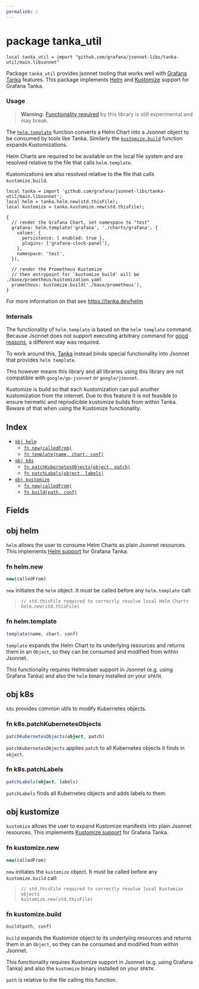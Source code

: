 ```yaml
---
permalink: /
---
```


# package tanka_util

```jsonnet
local tanka_util = import "github.com/grafana/jsonnet-libs/tanka-util/main.libsonnet"
```

Package `tanka_util` provides jsonnet tooling that works well with
[Grafana Tanka](https://tanka.dev) features. This package implements
[Helm](https://tanka.dev/helm) and [Kustomize](https://tanka.dev/helm) 
support for Grafana Tanka.

### Usage

> **Warning:** [Functionality required](#internals) by this library is still
> experimental and may break.

The [`helm.template`](#fn-helmtemplate) function converts a Helm Chart into a
Jsonnet object to be consumed by tools like Tanka. Similarly the
[`kustomize.build`](#fn-kustomizebuild) function expands Kustomizations.

Helm Charts are required to be available on the local file system and are
resolved relative to the file that calls `helm.template`.

Kustomizations are also resolved relative to the file that calls
`kustomize.build`. 

```jsonnet
local tanka = import 'github.com/grafana/jsonnet-libs/tanka-util/main.libsonnet';
local helm = tanka.helm.new(std.thisFile);
local kustomize = tanka.kustomize.new(std.thisFile);

{
  // render the Grafana Chart, set namespace to "test"
  grafana: helm.template('grafana', './charts/grafana', {
    values: {
      persistence: { enabled: true },
      plugins: ['grafana-clock-panel'],
    },
    namespace: 'test',
  }),

  // render the Prometheus Kustomize
  // then entrypoint for `kustomize build` will be ./base/prometheus/kustomization.yaml
  prometheus: kustomize.build('./base/prometheus'),
}

```

For more information on that see https://tanka.dev/helm

### Internals

The functionality of `helm.template` is based on the `helm template` command.
Because Jsonnet does not support executing arbitrary command for [good
reasons](https://jsonnet.org/ref/language.html#independence-from-the-environment-hermeticity),
a different way was required.

To work around this, [Tanka](https://tanka.dev) instead binds special
functionality into Jsonnet that provides `helm template`.

This however means this library and all libraries using this library are not
compatible with `google/go-jsonnet` or `google/jsonnet`.

Kustomize is build so that each kustomization can pull another kustomization
from the internet. Due to this feature it is not feasible to ensure hermetic and
reprodicible kustomize builds from within Tanka. Beware of that when using the
Kustomize functionality.


## Index

* [`obj helm`](#obj-helm)
  * [`fn new(calledFrom)`](#fn-helmnew)
  * [`fn template(name, chart, conf)`](#fn-helmtemplate)
* [`obj k8s`](#obj-k8s)
  * [`fn patchKubernetesObjects(object, patch)`](#fn-k8spatchkubernetesobjects)
  * [`fn patchLabels(object, labels)`](#fn-k8spatchlabels)
* [`obj kustomize`](#obj-kustomize)
  * [`fn new(calledFrom)`](#fn-kustomizenew)
  * [`fn build(path, conf)`](#fn-kustomizebuild)

## Fields

## obj helm

`helm` allows the user to consume Helm Charts as plain Jsonnet resources.
This implements [Helm support](https://tanka.dev/helm) for Grafana Tanka.


### fn helm.new

```ts
new(calledFrom)
```

`new` initiates the `helm` object. It must be called before any `helm.template` call:
 > ```jsonnet
 > // std.thisFile required to correctly resolve local Helm Charts
 > helm.new(std.thisFile)
 > ```


### fn helm.template

```ts
template(name, chart, conf)
```

`template` expands the Helm Chart to its underlying resources and returns them in an `Object`,
so they can be consumed and modified from within Jsonnet.

This functionality requires Helmraiser support in Jsonnet (e.g. using Grafana Tanka) and also
the `helm` binary installed on your `$PATH`.


## obj k8s

`k8s` provides common utils to modify Kubernetes objects.


### fn k8s.patchKubernetesObjects

```ts
patchKubernetesObjects(object, patch)
```

`patchKubernetesObjects` applies `patch` to all Kubernetes objects it finds in `object`.

### fn k8s.patchLabels

```ts
patchLabels(object, labels)
```

`patchLabels` finds all Kubernetes objects and adds labels to them.

## obj kustomize

`kustomize` allows the user to expand Kustomize manifests into plain Jsonnet resources.
This implements [Kustomize support](https://tanka.dev/kustomize) for Grafana Tanka.


### fn kustomize.new

```ts
new(calledFrom)
```

`new` initiates the `kustomize` object. It must be called before any `kustomize.build` call:
 > ```jsonnet
 > // std.thisFile required to correctly resolve local Kustomize objects
 > kustomize.new(std.thisFile)
 > ```


### fn kustomize.build

```ts
build(path, conf)
```

`build` expands the Kustomize object to its underlying resources and returns them in an `Object`,
so they can be consumed and modified from within Jsonnet.

This functionality requires Kustomize support in Jsonnet (e.g. using Grafana Tanka) and also
the `kustomize` binary installed on your `$PATH`.

`path` is relative to the file calling this function.
